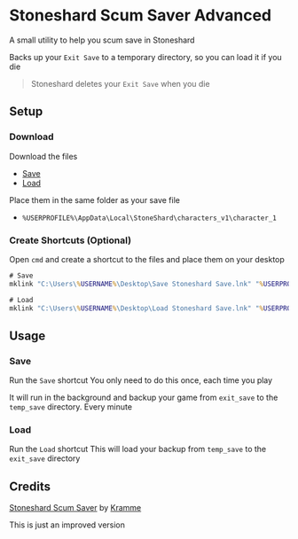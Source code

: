 # Stoneshard Scum Saver Advanced

A small utility to help you scum save in Stoneshard

Backs up your `Exit Save` to a temporary directory, so you can load it if you die

> Stoneshard deletes your `Exit Save` when you die

## Setup

### Download

Download the files

- [Save](./src/Save.bat)
- [Load](./src/Load.bat)

Place them in the same folder as your save file

- `%USERPROFILE%\AppData\Local\StoneShard\characters_v1\character_1`

### Create Shortcuts (Optional)

Open `cmd` and create a shortcut to the files and place them on your desktop

```cmd
# Save
mklink "C:\Users\%USERNAME%\Desktop\Save Stoneshard Save.lnk" "%USERPROFILE%\AppData\Local\StoneShard\characters_v1\character_1\Save.bat"

# Load
mklink "C:\Users\%USERNAME%\Desktop\Load Stoneshard Save.lnk" "%USERPROFILE%\AppData\Local\StoneShard\characters_v1\character_1\Load.bat"
```

## Usage

### Save

Run the `Save` shortcut
You only need to do this once, each time you play

It will run in the background and backup your game from `exit_save` to the `temp_save` directory. Every minute

### Load

Run the `Load` shortcut
This will load your backup from `temp_save` to the `exit_save` directory

## Credits

[Stoneshard Scum Saver](https://www.nexusmods.com/stoneshard/mods/3) by [Kramme](https://www.nexusmods.com/stoneshard/users/25657089)

This is just an improved version
